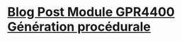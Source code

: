 # [Blog Post Module GPR4400 Génération procédurale](https://MarvinScharding.github.io/ProceduralGeneration.md)
